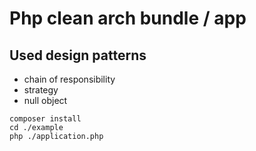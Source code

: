 Php clean arch bundle / app 
======================

Used design patterns
----------------------
- chain of responsibility
- strategy
- null object

```
composer install
cd ./example
php ./application.php
```